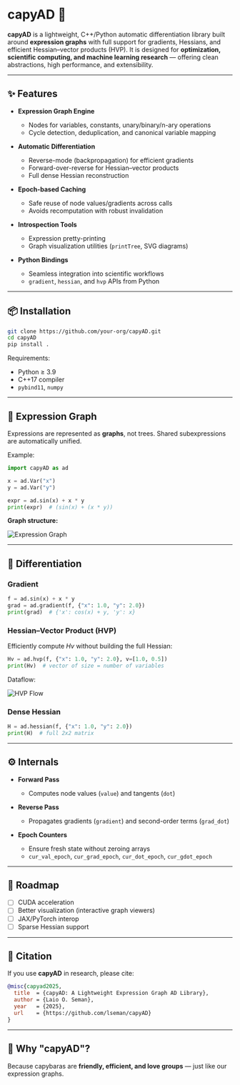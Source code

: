 # capyAD 🦫

**capyAD** is a lightweight, C++/Python automatic differentiation library built around **expression graphs** with full support for gradients, Hessians, and efficient Hessian–vector products (HVP).
It is designed for **optimization, scientific computing, and machine learning research** — offering clean abstractions, high performance, and extensibility.

---

## ✨ Features

* **Expression Graph Engine**

  * Nodes for variables, constants, unary/binary/n-ary operations
  * Cycle detection, deduplication, and canonical variable mapping
* **Automatic Differentiation**

  * Reverse-mode (backpropagation) for efficient gradients
  * Forward-over-reverse for Hessian–vector products
  * Full dense Hessian reconstruction
* **Epoch-based Caching**

  * Safe reuse of node values/gradients across calls
  * Avoids recomputation with robust invalidation
* **Introspection Tools**

  * Expression pretty-printing
  * Graph visualization utilities (`printTree`, SVG diagrams)
* **Python Bindings**

  * Seamless integration into scientific workflows
  * `gradient`, `hessian`, and `hvp` APIs from Python

---

## 📦 Installation

```bash
git clone https://github.com/your-org/capyAD.git
cd capyAD
pip install .
```

Requirements:

* Python ≥ 3.9
* C++17 compiler
* `pybind11`, `numpy`

---

## 🧩 Expression Graph

Expressions are represented as **graphs**, not trees. Shared subexpressions are automatically unified.

Example:

```python
import capyAD as ad

x = ad.Var("x")
y = ad.Var("y")

expr = ad.sin(x) + x * y
print(expr)  # (sin(x) + (x * y))
```

**Graph structure:**

![Expression Graph](./docs/expression_graph.svg)

---

## 🔢 Differentiation

### Gradient

```python
f = ad.sin(x) + x * y
grad = ad.gradient(f, {"x": 1.0, "y": 2.0})
print(grad)  # {'x': cos(x) + y, 'y': x}
```

### Hessian–Vector Product (HVP)

Efficiently compute $H v$ without building the full Hessian:

```python
Hv = ad.hvp(f, {"x": 1.0, "y": 2.0}, v=[1.0, 0.5])
print(Hv)  # vector of size = number of variables
```

Dataflow:

![HVP Flow](./docs/hvp_flow.svg)

### Dense Hessian

```python
H = ad.hessian(f, {"x": 1.0, "y": 2.0})
print(H)  # full 2x2 matrix
```

---

## ⚙️ Internals

* **Forward Pass**

  * Computes node values (`value`) and tangents (`dot`)
* **Reverse Pass**

  * Propagates gradients (`gradient`) and second-order terms (`grad_dot`)
* **Epoch Counters**

  * Ensure fresh state without zeroing arrays
  * `cur_val_epoch`, `cur_grad_epoch`, `cur_dot_epoch`, `cur_gdot_epoch`

---

## 🚀 Roadmap

* [ ] CUDA acceleration
* [ ] Better visualization (interactive graph viewers)
* [ ] JAX/PyTorch interop
* [ ] Sparse Hessian support

---

## 📖 Citation

If you use **capyAD** in research, please cite:

```bibtex
@misc{capyad2025,
  title  = {capyAD: A Lightweight Expression Graph AD Library},
  author = {Laio O. Seman},
  year   = {2025},
  url    = {https://github.com/lseman/capyAD}
}
```

---

## 🦫 Why "capyAD"?

Because capybaras are **friendly, efficient, and love groups** — just like our expression graphs.
